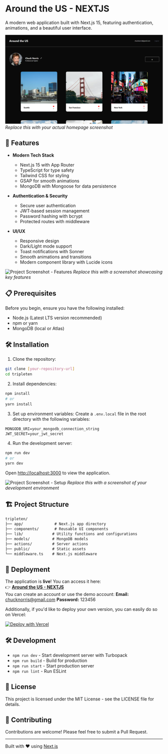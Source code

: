 # Around the US - NEXTJS
A modern web application built with Next.js 15, featuring authentication, animations, and a beautiful user interface.

![Project Screenshot - Homepage](public/screenshots/homepage.png)
*Replace this with your actual homepage screenshot*

## 🚀 Features

- **Modern Tech Stack**
  - Next.js 15 with App Router
  - TypeScript for type safety
  - Tailwind CSS for styling
  - GSAP for smooth animations
  - MongoDB with Mongoose for data persistence

- **Authentication & Security**
  - Secure user authentication
  - JWT-based session management
  - Password hashing with bcrypt
  - Protected routes with middleware

- **UI/UX**
  - Responsive design
  - Dark/Light mode support
  - Toast notifications with Sonner
  - Smooth animations and transitions
  - Modern component library with Lucide icons

![Project Screenshot - Features](public/screenshots/features.png)
*Replace this with a screenshot showcasing key features*

## 📋 Prerequisites

Before you begin, ensure you have the following installed:
- Node.js (Latest LTS version recommended)
- npm or yarn
- MongoDB (local or Atlas)

## 🛠️ Installation

1. Clone the repository:
```bash
git clone [your-repository-url]
cd tripleten
```

2. Install dependencies:
```bash
npm install
# or
yarn install
```

3. Set up environment variables:
Create a `.env.local` file in the root directory with the following variables:
```env
MONGODB_URI=your_mongodb_connection_string
JWT_SECRET=your_jwt_secret
```

4. Run the development server:
```bash
npm run dev
# or
yarn dev
```

Open [http://localhost:3000](http://localhost:3000) to view the application.

![Project Screenshot - Setup](public/screenshots/setup.png)
*Replace this with a screenshot of your development environment*

## 🏗️ Project Structure

```
tripleten/
├── app/              # Next.js app directory
├── components/       # Reusable UI components
├── lib/             # Utility functions and configurations
├── models/          # MongoDB models
├── actions/         # Server actions
├── public/          # Static assets
└── middleware.ts    # Next.js middleware
```

## 🚀 Deployment  

The application is **live**! You can access it here:  
👉 [**Around the US - NEXTJS**](https://tripleten-nextjs.vercel.app/)  
You can create an account or use the demo account:
**Email:** chucknorris@gmail.com
**Password:** 123456

Additionally, if you'd like to deploy your own version, you can easily do so on Vercel:  

[![Deploy with Vercel](https://vercel.com/button)](https://vercel.com/new/clone?repository-url=https%3A%2F%2Fgithub.com%2Fyourusername%2Ftripleten)



## 🛠️ Development

- `npm run dev` - Start development server with Turbopack
- `npm run build` - Build for production
- `npm run start` - Start production server
- `npm run lint` - Run ESLint

## 📝 License

This project is licensed under the MIT License - see the LICENSE file for details.

## 👥 Contributing

Contributions are welcome! Please feel free to submit a Pull Request.

---

Built with ❤️ using [Next.js](https://nextjs.org)
